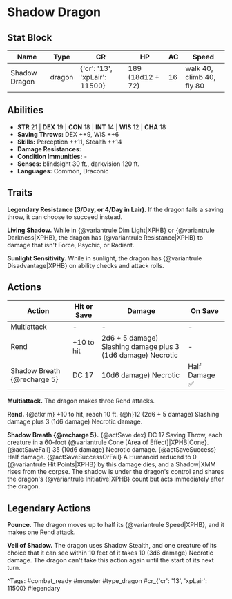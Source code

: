 # Shadow Dragon

## Stat Block

| Name | Type | CR | HP | AC | Speed |
|------|------|----|----|----|-------|
| Shadow Dragon | dragon | {'cr': '13', 'xpLair': 11500} | 189 (18d12 + 72) | 16 | walk 40, climb 40, fly 80 |

## Abilities

- **STR** 21 | **DEX** 19 | **CON** 18 | **INT** 14 | **WIS** 12 | **CHA** 18
- **Saving Throws:** DEX ++9, WIS ++6  
- **Skills:** Perception ++11, Stealth ++14  
- **Damage Resistances:**   
- **Condition Immunities:** -  
- **Senses:** blindsight 30 ft., darkvision 120 ft.  
- **Languages:** Common, Draconic

## Traits

**Legendary Resistance (3/Day, or 4/Day in Lair).** If the dragon fails a saving throw, it can choose to succeed instead.

**Living Shadow.** While in {@variantrule Dim Light|XPHB} or {@variantrule Darkness|XPHB}, the dragon has {@variantrule Resistance|XPHB} to damage that isn't Force, Psychic, or Radiant.

**Sunlight Sensitivity.** While in sunlight, the dragon has {@variantrule Disadvantage|XPHB} on ability checks and attack rolls.


## Actions

| Action | Hit or Save | Damage | On Save |
|--------|--------------|--------|----------|
| Multiattack | - | - | - |
| Rend | +10 to hit | 2d6 + 5 damage) Slashing damage plus 3 (1d6 damage) Necrotic | - |
| Shadow Breath {@recharge 5} | DC 17 | 10d6 damage) Necrotic | Half Damage ✅ |

**Multiattack.** The dragon makes three Rend attacks.

**Rend.** {@atkr m} +10 to hit, reach 10 ft. {@h}12 (2d6 + 5 damage) Slashing damage plus 3 (1d6 damage) Necrotic damage.

**Shadow Breath {@recharge 5}.** {@actSave dex} DC 17 Saving Throw, each creature in a 60-foot {@variantrule Cone [Area of Effect]|XPHB|Cone}. {@actSaveFail} 35 (10d6 damage) Necrotic damage. {@actSaveSuccess} Half damage. {@actSaveSuccessOrFail} A Humanoid reduced to 0 {@variantrule Hit Points|XPHB} by this damage dies, and a Shadow|XMM rises from the corpse. The shadow is under the dragon's control and shares the dragon's {@variantrule Initiative|XPHB} count but acts immediately after the dragon.

## Legendary Actions

**Pounce.** The dragon moves up to half its {@variantrule Speed|XPHB}, and it makes one Rend attack.

**Veil of Shadow.** The dragon uses Shadow Stealth, and one creature of its choice that it can see within 10 feet of it takes 10 (3d6 damage) Necrotic damage. The dragon can't take this action again until the start of its next turn.



^Tags: #combat_ready #monster #type_dragon #cr_{'cr': '13', 'xpLair': 11500} #legendary